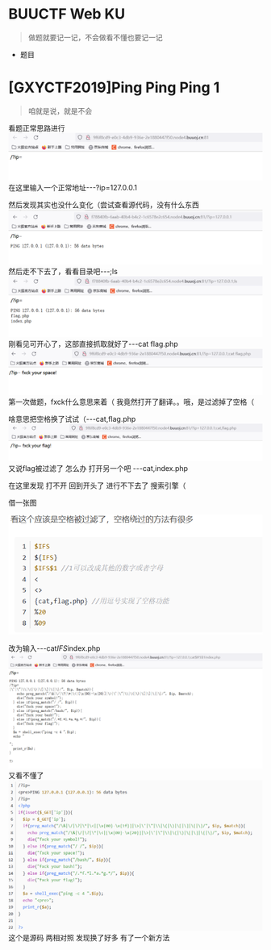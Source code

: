 # BUUCTF Web KU
>做题就要记一记，不会做看不懂也要记一记

* 题目
# [GXYCTF2019]Ping Ping Ping 1

> 咱就是说，就是不会

看题正常思路进行
![image](https://github.com/uicciu/image/blob/main/ping1.png)
在这里输入一个正常地址---?ip=127.0.0.1

然后发现其实也没什么变化（尝试查看源代码，没有什么东西
![image](https://github.com/uicciu/image/blob/main/pingpingping2.png)
然后走不下去了，看看目录吧---;ls
![image](https://github.com/uicciu/image/blob/main/ping2.png)
刚看见可开心了，这部直接抓取就好了---cat flag.php
![image](https://github.com/uicciu/image/blob/main/ping3.png)
第一次做题，fxck什么意思来着（
我竟然打开了翻译。。哦，是过滤掉了空格（

啥意思把空格换了试试（---cat,flag.php
![image](https://github.com/uicciu/image/blob/main/ping4.png)
又说flag被过滤了 怎么办 打开另一个吧 ---cat,index.php

在这里发现 打不开 回到开头了 进行不下去了 搜索引擎（

借一张图

![image](https://github.com/uicciu/image/blob/main/ping8.png)

改为输入---cat$IFS$index.php
![image](https://github.com/uicciu/image/blob/main/ping5.png)
又看不懂了 
![image](https://github.com/uicciu/image/blob/main/ping9.png)
这个是源码 两相对照 发现换了好多 有了一个新方法 
